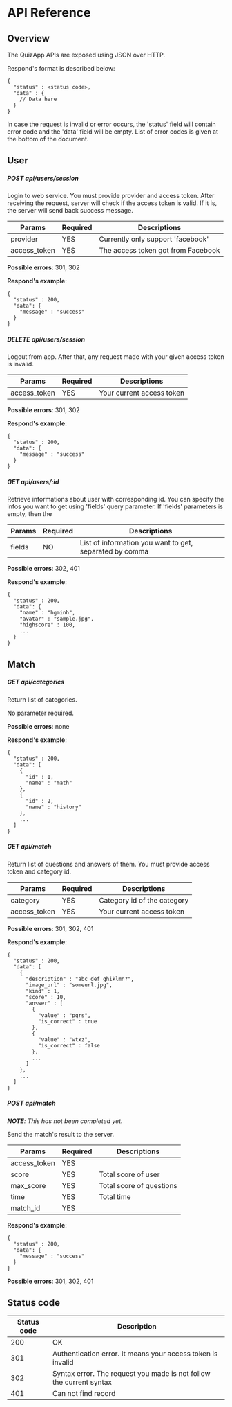 # API Reference

## Overview

The QuizApp APIs are exposed using JSON over HTTP.

Respond's format is described below:

```
{
  "status" : <status code>,
  "data" : {
    // Data here
  }
}
```

In case the request is invalid or error occurs, the 'status' field will contain
error code and the 'data' field will be empty. List of error codes is given at
the bottom of the document.

## User

##### POST api/users/session

Login to web service. You must provide provider and access token. After
receiving the request, server will check if the access token is valid. If it is,
the server will send back success message.

| Params | Required | Descriptions |
|--------|----------|--------------|
| provider | YES | Currently only support 'facebook' |
| access_token | YES | The access token got from Facebook |

**Possible errors**: 301, 302

**Respond's example**:

```
{
  "status" : 200,
  "data": {
    "message" : "success"
  }
}
```

##### DELETE api/users/session

Logout from app. After that, any request made with your given access token is
invalid.

| Params | Required | Descriptions |
|--------|----------|--------------|
| access_token | YES | Your current access token |

**Possible errors**: 301, 302

**Respond's example**:

```
{
  "status" : 200,
  "data": {
    "message" : "success"
  }
}
```

##### GET api/users/:id

Retrieve informations about user with corresponding id. You can specify the
infos you want to get using 'fields' query parameter. If 'fields' parameters is
empty, then the

| Params | Required | Descriptions |
|--------|----------|--------------|
| fields | NO | List of information you want to get, separated by comma |

**Possible errors**: 302, 401

**Respond's example**:

```
{
  "status" : 200,
  "data": {
    "name" : "hgminh",
    "avatar" : "sample.jpg",
    "highscore" : 100,
    ...
  }
}
```

## Match

##### GET api/categories

Return list of categories.

No parameter required.

**Possible errors**: none

**Respond's example**:

```
{
  "status" : 200,
  "data": [
    {
      "id" : 1,
      "name" : "math"
    },
    {
      "id" : 2,
      "name" : "history"
    },
    ...
  ]
}
```

##### GET api/match

Return list of questions and answers of them. You must provide access token and
category id.

| Params | Required | Descriptions |
|--------|----------|--------------|
| category | YES | Category id of the category |
| access_token | YES | Your current access token |

**Possible errors**: 301, 302, 401

**Respond's example**:

```
{
  "status" : 200,
  "data": [
    {
      "description" : "abc def ghiklmn?",
      "image_url" : "someurl.jpg",
      "kind" : 1,
      "score" : 10,
      "answer" : [
        {
          "value" : "pqrs",
          "is_correct" : true
        },
        {
          "value" : "wtxz",
          "is_correct" : false
        },
        ...
      ]
    },
    ...
  ]
}
```

##### POST api/match

_**NOTE**: This has not been completed yet._

Send the match's result to the server.

| Params | Required | Descriptions |
|--------|----------|--------------|
| access_token | YES | |
| score | YES | Total score of user |
| max_score | YES | Total score of questions |
| time | YES | Total time |
| match_id | YES |  |

**Respond's example**:

```
{
  "status" : 200,
  "data": {
    "message" : "success"
  }
}
```

**Possible errors**: 301, 302, 401

## Status code

| Status code | Description |
|-------------|-------------|
| 200 | OK |
| 301 | Authentication error. It means your access token is invalid |
| 302 | Syntax error. The request you made is not follow the current syntax |
| 401 | Can not find record |
